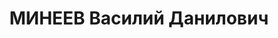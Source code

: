 ---
title: МИНЕЕВ Василий Данилович
description: "Род. в 1900, Куйбышевская обл. Проживал: Новосибирская обл., г. Новосибирск.\
  \ \n  Обв. по ст. 58-7, 8, 11. Приговор: ВК ВС СССР, 29.04.1937 – 8 лет ИТЛ, Поражение\
  \ в правах-5, Конфискация имущества. \n  Реабилитирован ВК ВС СССР 14.03.1957"
---